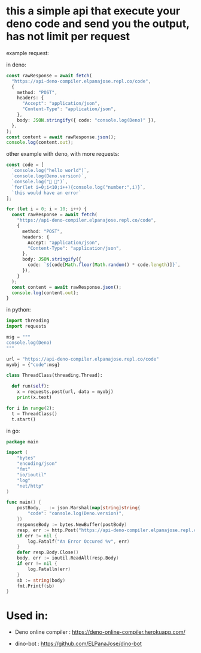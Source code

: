 <h1>this a simple api that execute your deno code and send you the output, has not limit per request</h1>

example request:

in deno:

```ts
const rawResponse = await fetch(
  "https://api-deno-compiler.elpanajose.repl.co/code",
  {
    method: "POST",
    headers: {
      "Accept": "application/json",
      "Content-Type": "application/json",
    },
    body: JSON.stringify({ code: "console.log(Deno)" }),
  },
);
const content = await rawResponse.json();
console.log(content.out);
```

other example with deno, with more requests:

```ts
const code = [
  `console.log("hello world")`,
  `console.log(Deno.version)`,
  `console.log("🍱 🦕")`,
  `for(let i=0;i<10;i++){console.log("number:",i)}`,
  `this would have an error`
];

for (let i = 0; i < 10; i++) {
  const rawResponse = await fetch(
    "https://api-deno-compiler.elpanajose.repl.co/code",
    {
      method: "POST",
      headers: {
        Accept: "application/json",
        "Content-Type": "application/json",
      },
      body: JSON.stringify({
        code: `${code[Math.floor(Math.random() * code.length)]}`,
      }),
    }
  );
  const content = await rawResponse.json();
  console.log(content.out);
}
```

in python:

```py
import threading
import requests

msg = """
console.log(Deno)
"""

url = "https://api-deno-compiler.elpanajose.repl.co/code"
myobj = {"code":msg}

class ThreadClass(threading.Thread):

  def run(self):
    x = requests.post(url, data = myobj)
    print(x.text)

for i in range(2):
  t = ThreadClass()
  t.start()

```

in go:
```go
package main

import (
	"bytes"
	"encoding/json"
	"fmt"
	"io/ioutil"
	"log"
	"net/http"
)

func main() {
	postBody, _ := json.Marshal(map[string]string{
		"code": "console.log(Deno.version)",
	})
	responseBody := bytes.NewBuffer(postBody)
	resp, err := http.Post("https://api-deno-compiler.elpanajose.repl.co/code", "application/json", responseBody)
	if err != nil {
		log.Fatalf("An Error Occured %v", err)
	}
	defer resp.Body.Close()
	body, err := ioutil.ReadAll(resp.Body)
	if err != nil {
		log.Fatalln(err)
	}
	sb := string(body)
	fmt.Printf(sb)
}
```
<h1>Used in:</h1>

- Deno online compiler : https://deno-online-compiler.herokuapp.com/

- dino-bot : https://github.com/ELPanaJose/dino-bot
